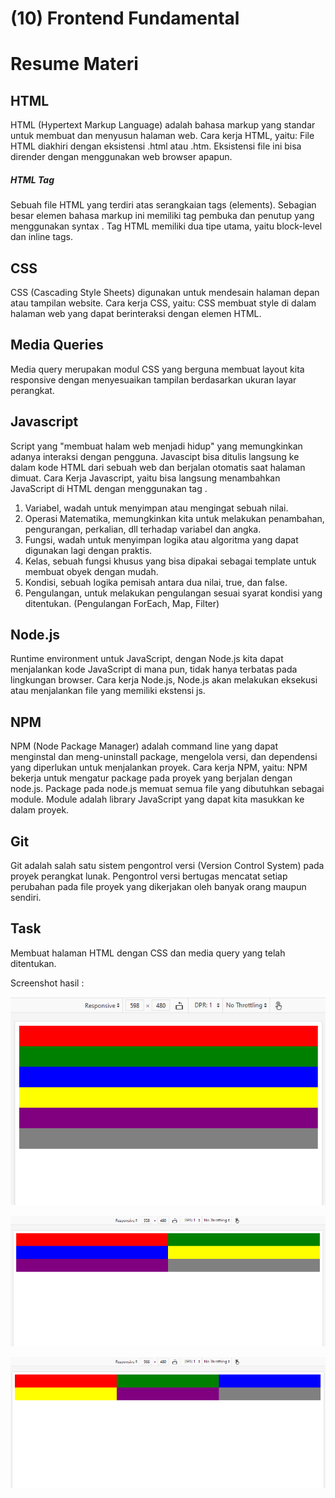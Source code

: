 # (10) Frontend Fundamental

# Resume Materi

## HTML

HTML (Hypertext Markup Language) adalah bahasa markup yang standar untuk membuat dan menyusun halaman web.
Cara kerja HTML, yaitu:
File HTML diakhiri dengan eksistensi .html atau .htm.
Eksistensi file ini bisa dirender dengan menggunakan web browser apapun.

##### HTML Tag

Sebuah file HTML yang terdiri atas serangkaian tags (elements). Sebagian besar elemen bahasa markup ini memiliki tag pembuka dan penutup yang menggunakan syntax <tag></tag>.
Tag HTML memiliki dua tipe utama, yaitu block-level dan inline tags.

## CSS

CSS (Cascading Style Sheets) digunakan untuk mendesain halaman depan atau tampilan website.
Cara kerja CSS, yaitu:
CSS membuat style di dalam halaman web yang dapat berinteraksi dengan elemen HTML.

## Media Queries

Media query merupakan modul CSS yang berguna membuat layout kita responsive dengan menyesuaikan tampilan berdasarkan ukuran layar perangkat.

## Javascript

Script yang "membuat halam web menjadi hidup" yang memungkinkan adanya interaksi dengan pengguna. Javascipt bisa ditulis langsung ke dalam kode HTML dari sebuah web dan berjalan otomatis saat halaman dimuat.
Cara Kerja Javascript, yaitu bisa langsung menambahkan JavaScript di HTML dengan menggunakan tag <script></script>.

1. Variabel, wadah untuk menyimpan atau mengingat sebuah nilai.
2. Operasi Matematika, memungkinkan kita untuk melakukan penambahan, pengurangan, perkalian, dll terhadap variabel dan angka.
3. Fungsi, wadah untuk menyimpan logika atau algoritma yang dapat digunakan lagi dengan praktis.
4. Kelas, sebuah fungsi khusus yang bisa dipakai sebagai template untuk membuat obyek dengan mudah.
5. Kondisi, sebuah logika pemisah antara dua nilai, true, dan false.
6. Pengulangan, untuk melakukan pengulangan sesuai syarat kondisi yang ditentukan. (Pengulangan ForEach, Map, Filter)

## Node.js

Runtime environment untuk JavaScript, dengan Node.js kita dapat menjalankan kode JavaScript di mana pun, tidak hanya terbatas pada lingkungan browser.
Cara kerja Node.js, Node.js akan melakukan eksekusi atau menjalankan file yang memiliki ekstensi js.

## NPM

NPM (Node Package Manager) adalah command line yang dapat menginstal dan meng-uninstall package, mengelola versi, dan dependensi yang diperlukan untuk menjalankan proyek.
Cara kerja NPM, yaitu:
NPM bekerja untuk mengatur package pada proyek yang berjalan dengan node.js.
Package pada node.js memuat semua file yang dibutuhkan sebagai module.
Module adalah library JavaScript yang dapat kita masukkan ke dalam proyek.

## Git

Git adalah salah satu sistem pengontrol versi (Version Control System) pada proyek perangkat lunak.
Pengontrol versi bertugas mencatat setiap perubahan pada file proyek yang dikerjakan oleh banyak orang maupun sendiri.

## Task

Membuat halaman HTML dengan CSS dan media query yang telah ditentukan.

Screenshot hasil :

![mobile-responsice](screenshots/mobile-responsive.png)

![tablet-responsive](screenshots/tablet-responsive.png)

![web-responsive](screenshots/web-responsive.png)
